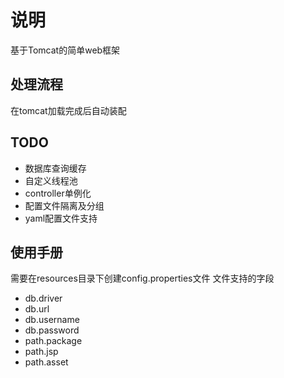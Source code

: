 # 说明
基于Tomcat的简单web框架

## 处理流程
在tomcat加载完成后自动装配
## TODO
* 数据库查询缓存
* 自定义线程池
* controller单例化
* 配置文件隔离及分组
* yaml配置文件支持

## 使用手册
需要在resources目录下创建config.properties文件
文件支持的字段

* db.driver
* db.url
* db.username
* db.password
* path.package
* path.jsp
* path.asset

